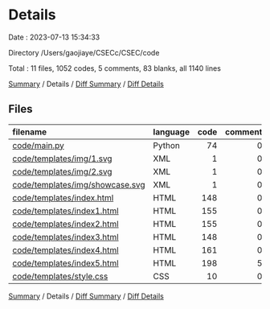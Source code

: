 # Details

Date : 2023-07-13 15:34:33

Directory /Users/gaojiaye/CSECc/CSEC/code

Total : 11 files,  1052 codes, 5 comments, 83 blanks, all 1140 lines

[Summary](results.md) / Details / [Diff Summary](diff.md) / [Diff Details](diff-details.md)

## Files
| filename | language | code | comment | blank | total |
| :--- | :--- | ---: | ---: | ---: | ---: |
| [code/main.py](/code/main.py) | Python | 74 | 0 | 1 | 75 |
| [code/templates/img/1.svg](/code/templates/img/1.svg) | XML | 1 | 0 | 0 | 1 |
| [code/templates/img/2.svg](/code/templates/img/2.svg) | XML | 1 | 0 | 0 | 1 |
| [code/templates/img/showcase.svg](/code/templates/img/showcase.svg) | XML | 1 | 0 | 0 | 1 |
| [code/templates/index.html](/code/templates/index.html) | HTML | 148 | 0 | 14 | 162 |
| [code/templates/index1.html](/code/templates/index1.html) | HTML | 155 | 0 | 13 | 168 |
| [code/templates/index2.html](/code/templates/index2.html) | HTML | 155 | 0 | 11 | 166 |
| [code/templates/index3.html](/code/templates/index3.html) | HTML | 148 | 0 | 15 | 163 |
| [code/templates/index4.html](/code/templates/index4.html) | HTML | 161 | 0 | 16 | 177 |
| [code/templates/index5.html](/code/templates/index5.html) | HTML | 198 | 5 | 12 | 215 |
| [code/templates/style.css](/code/templates/style.css) | CSS | 10 | 0 | 1 | 11 |

[Summary](results.md) / Details / [Diff Summary](diff.md) / [Diff Details](diff-details.md)